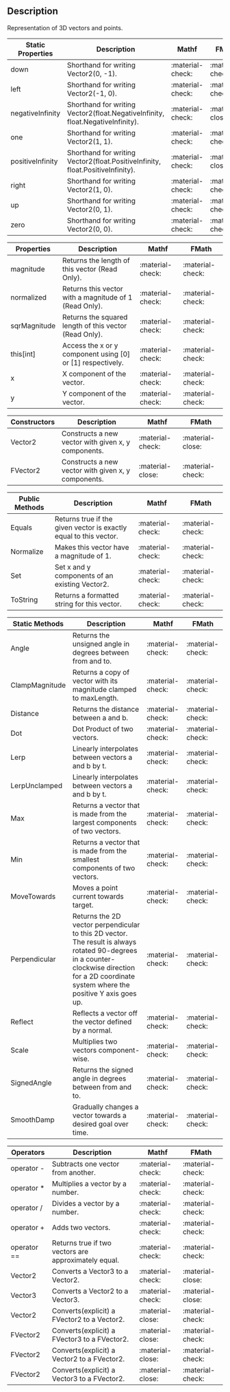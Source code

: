 ## Description
Representation of 3D vectors and points.

| **Static Properties**  | **Description**  |  **Mathf**     |  **FMath**   | 
| ----------- |----------- | ----------- |------------------------------------ |
| down	| Shorthand for writing Vector2(0, -1).| :material-check: |:material-check: |
| left	| Shorthand for writing Vector2(-1, 0).| :material-check: |:material-check: |
| negativeInfinity	| Shorthand for writing Vector2(float.NegativeInfinity, float.NegativeInfinity).| :material-check: |:material-close: |
| one	| Shorthand for writing Vector2(1, 1).| :material-check: |:material-check: |
| positiveInfinity	| Shorthand for writing Vector2(float.PositiveInfinity, float.PositiveInfinity).| :material-check: |:material-close: |
| right	| Shorthand for writing Vector2(1, 0).| :material-check: |:material-check: |
| up	| Shorthand for writing Vector2(0, 1).| :material-check: |:material-check: |
| zero	| Shorthand for writing Vector2(0, 0).| :material-check: |:material-check: |

| **Properties**  | **Description**  |  **Mathf**     |  **FMath**   | 
| ----------- |----------- | ----------- |------------------------------------ |
| magnitude	| Returns the length of this vector (Read Only).| :material-check: |:material-check: |
| normalized	| Returns this vector with a magnitude of 1 (Read Only).| :material-check: |:material-check: |
| sqrMagnitude	| Returns the squared length of this vector (Read Only).| :material-check: |:material-check: |
| this[int]	| Access the x or y component using [0] or [1] respectively.| :material-check: |:material-check: |
| x	| X component of the vector.| :material-check: |:material-check: |
| y	| Y component of the vector.| :material-check: |:material-check: |

| **Constructors**  | **Description**  |  **Mathf**     |  **FMath**   | 
| ----------- |----------- | ----------- |------------------------------------ |
| Vector2	| Constructs a new vector with given x, y components.| :material-check: |:material-close: |
| FVector2	| Constructs a new vector with given x, y components.| :material-close: |:material-check: |

| **Public Methods**  | **Description**  |  **Mathf**     |  **FMath**   | 
| ----------- |----------- | ----------- |------------------------------------ |
| Equals	| Returns true if the given vector is exactly equal to this vector.| :material-check: |:material-check: |
| Normalize	| Makes this vector have a magnitude of 1.| :material-check: |:material-check: |
| Set	| Set x and y components of an existing Vector2.| :material-check: |:material-check: |
| ToString	| Returns a formatted string for this vector.| :material-check: |:material-check: |

| **Static Methods**  | **Description**  |  **Mathf**     |  **FMath**   | 
| ----------- |----------- | ----------- |------------------------------------ |
| Angle	| Returns the unsigned angle in degrees between from and to.| :material-check: |:material-check: |
| ClampMagnitude	| Returns a copy of vector with its magnitude clamped to maxLength.| :material-check: |:material-check: |
| Distance	| Returns the distance between a and b.| :material-check: |:material-check: |
| Dot	| Dot Product of two vectors.| :material-check: |:material-check: |
| Lerp	| Linearly interpolates between vectors a and b by t.| :material-check: |:material-check: |
| LerpUnclamped	| Linearly interpolates between vectors a and b by t.| :material-check: |:material-check: |
| Max	| Returns a vector that is made from the largest components of two vectors.| :material-check: |:material-check: |
| Min	| Returns a vector that is made from the smallest components of two vectors.| :material-check: |:material-check: |
| MoveTowards	| Moves a point current towards target.| :material-check: |:material-check: |
| Perpendicular	| Returns the 2D vector perpendicular to this 2D vector. The result is always rotated 90-degrees in a counter-clockwise direction for a 2D coordinate system where the positive Y axis goes up.| :material-check: |:material-check: |
| Reflect	| Reflects a vector off the vector defined by a normal.| :material-check: |:material-check: |
| Scale	| Multiplies two vectors component-wise.| :material-check: |:material-check: |
| SignedAngle	| Returns the signed angle in degrees between from and to.| :material-check: |:material-check: |
| SmoothDamp	| Gradually changes a vector towards a desired goal over time.| :material-check: |:material-check: |

| **Operators**  | **Description**  |  **Mathf**     |  **FMath**   | 
| ----------- |----------- | ----------- |------------------------------------ |
| operator -	| Subtracts one vector from another.| :material-check: |:material-check: |
| operator *	| Multiplies a vector by a number.| :material-check: |:material-check: |
| operator /	| Divides a vector by a number.| :material-check: |:material-check: |
| operator +	| Adds two vectors.| :material-check: |:material-check: |
| operator ==	| Returns true if two vectors are approximately equal.| :material-check: |:material-check: |
| Vector2	| Converts a Vector3 to a Vector2.| :material-check: |:material-close: |
| Vector3	| Converts a Vector2 to a Vector3.| :material-check: |:material-close: |
| Vector2	| Converts(explicit) a FVector2 to a Vector2.| :material-close: |:material-check: |
| FVector2	| Converts(explicit) a FVector3 to a FVector2.| :material-close: |:material-check: |
| FVector2	| Converts(explicit) a Vector2 to a FVector2.| :material-close: |:material-check: |
| FVector2	| Converts(explicit) a Vector3 to a FVector2.| :material-close: |:material-check: |